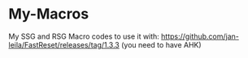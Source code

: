 # My-Macros
My SSG and RSG Macro codes to use it with: https://github.com/jan-leila/FastReset/releases/tag/1.3.3
(you need to have AHK)
